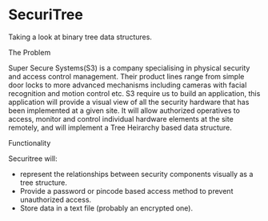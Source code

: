 # SecuriTree
Taking a look at binary tree data structures.

The Problem

Super Secure Systems(S3) is a company specialising in physical security and access control management. Their product lines range from
simple door locks to more advanced mechanisms including cameras with facial recognition and motion control etc.
S3 require us to build an application, this application will provide a visual view of all the security hardware that has been implemented
at a given site. It will allow authorized operatives to access, monitor and control individual hardware elements at the site remotely, and
will implement a Tree Heirarchy based data structure.

Functionality

Securitree will:
 * represent the relationships between security components visually as a tree structure.
 * Provide a password or pincode based access method to prevent unauthorized access.
 * Store data in a text file (probably an encrypted one).
